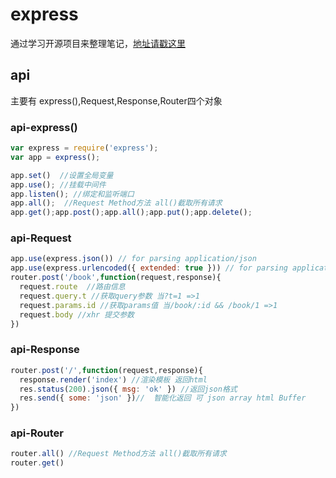 # express

通过学习开源项目来整理笔记，[地址请戳这里](https://github.com/heibaikn/node-elm.git)

##  api
主要有 express(),Request,Response,Router四个对象
### api-express()
```js
var express = require('express');
var app = express();

app.set()  //设置全局变量
app.use(); //挂载中间件
app.listen(); //绑定和监听端口
app.all();  //Request Method方法 all()截取所有请求
app.get();app.post();app.all();app.put();app.delete();
```
### api-Request
```js
app.use(express.json()) // for parsing application/json
app.use(express.urlencoded({ extended: true })) // for parsing application/x-www-form-urlencoded
router.post('/book',function(request,response){
  request.route  //路由信息
  request.query.t //获取query参数 当?t=1 =>1
  request.params.id //获取params值 当/book/:id && /book/1 =>1
  request.body //xhr 提交参数
})
```
### api-Response
```js
router.post('/',function(request,response){
  response.render('index') //渲染模板 返回html
  res.status(200).json({ msg: 'ok' }) //返回json格式
  res.send({ some: 'json' })//  智能化返回 可 json array html Buffer
})
```
### api-Router
```js
router.all() //Request Method方法 all()截取所有请求
router.get()
```
